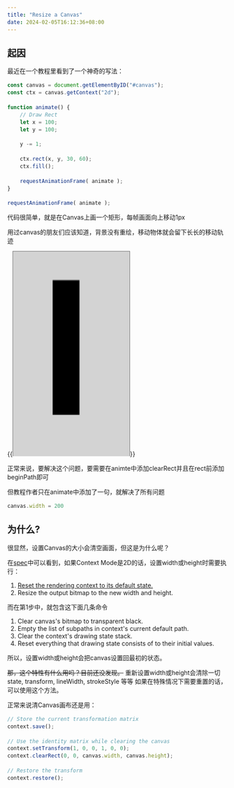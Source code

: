 ```yaml
---
title: "Resize a Canvas"
date: 2024-02-05T16:12:36+08:00
---
```


## 起因

最近在一个教程里看到了一个神奇的写法：
```js
const canvas = document.getElementByID("#canvas");
const ctx = canvas.getContext("2d");

function animate() {
    // Draw Rect
    let x = 100;
    let y = 100;

    y -= 1;

    ctx.rect(x, y, 30, 60);
    ctx.fill();

    requestAnimationFrame( animate );
}

requestAnimationFrame( animate );
```

代码很简单，就是在Canvas上画一个矩形，每帧画面向上移动1px

用过canvas的朋友们应该知道，背景没有重绘，移动物体就会留下长长的移动轨迹

{{<img src="wrong.png" caption="轨迹">}}

正常来说，要解决这个问题，要需要在animte中添加clearRect并且在rect前添加beginPath即可

但教程作者只在animate中添加了一句，就解决了所有问题
```js
canvas.width = 200
```

## 为什么?

很显然，设置Canvas的大小会清空画面，但这是为什么呢？

在[spec](https://html.spec.whatwg.org/multipage/canvas.html#the-canvas-element:attr-canvas-width-5)中可以看到，如果Context Mode是2D的话，设置width或height时需要执行：

1. [Reset the rendering context to its default state.](https://html.spec.whatwg.org/multipage/canvas.html#reset-the-rendering-context-to-its-default-state)
2. Resize the output bitmap to the new width and height.

而在第1步中，就包含这下面几条命令

1. Clear canvas's bitmap to transparent black.
2. Empty the list of subpaths in context's current default path.
3. Clear the context's drawing state stack.
4. Reset everything that drawing state consists of to their initial values.

所以，设置width或height会把canvas设置回最初的状态。

<del>那，这个特性有什么用吗？目前还没发现。</del>
重新设置width或height会清除一切state, transform, lineWidth, strokeStyle 等等
如果在特殊情况下需要重置的话，可以使用这个方法。

正常来说清Canvas画布还是用：
```js
// Store the current transformation matrix
context.save();

// Use the identity matrix while clearing the canvas
context.setTransform(1, 0, 0, 1, 0, 0);
context.clearRect(0, 0, canvas.width, canvas.height);

// Restore the transform
context.restore();
```
